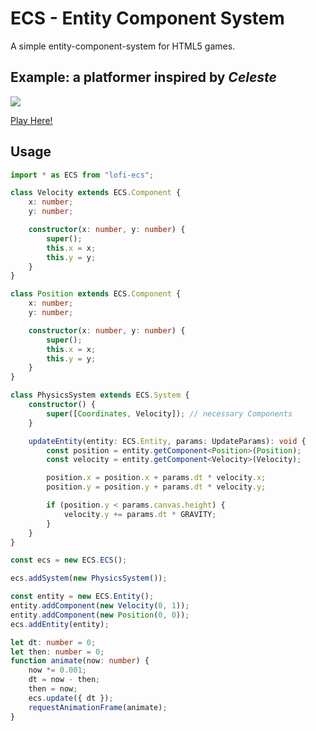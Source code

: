 # ECS - Entity Component System

A simple entity-component-system for HTML5 games.

## Example: a platformer inspired by _Celeste_

![](examples/platformer/assets/gameplay.gif)

[Play Here!](https://www.jakobmaier.at/projects/ecs/platformer/?ref=github)

## Usage

```TypeScript
import * as ECS from "lofi-ecs";

class Velocity extends ECS.Component {
	x: number;
	y: number;

	constructor(x: number, y: number) {
		super();
		this.x = x;
		this.y = y;
	}
}

class Position extends ECS.Component {
	x: number;
	y: number;

	constructor(x: number, y: number) {
		super();
		this.x = x;
		this.y = y;
	}
}

class PhysicsSystem extends ECS.System {
	constructor() {
		super([Coordinates, Velocity]); // necessary Components
	}

	updateEntity(entity: ECS.Entity, params: UpdateParams): void {
		const position = entity.getComponent<Position>(Position); 
		const velocity = entity.getComponent<Velocity>(Velocity); 

		position.x = position.x + params.dt * velocity.x;
		position.y = position.y + params.dt * velocity.y;

		if (position.y < params.canvas.height) {
			velocity.y += params.dt * GRAVITY;
		}
	}
}

const ecs = new ECS.ECS();

ecs.addSystem(new PhysicsSystem());

const entity = new ECS.Entity();
entity.addComponent(new Velocity(0, 1));
entity.addComponent(new Position(0, 0));
ecs.addEntity(entity);

let dt: number = 0;
let then: number = 0;
function animate(now: number) {
	now *= 0.001;
	dt = now - then;
	then = now;
	ecs.update({ dt });
	requestAnimationFrame(animate);
}


```
